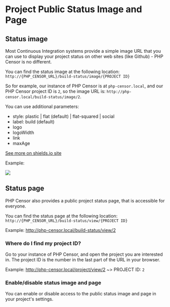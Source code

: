 Project Public Status Image and Page
====================================

Status image
------------

Most Continuous Integration systems provide a simple image URL that you can use to display your project status on other 
web sites (like Github) - PHP Censor is no different.

You can find the status image at the following location: `http://{PHP_CENSOR_URL}/build-status/image/{PROJECT ID}`

So for example, our instance of PHP Censor is at `php-censor.local`, and our PHP Censor project ID is `2`, so the image 
URL is: `http://php-censor.local/build-status/image/2`.

You can use additional parameters:

* style: plastic | flat (default) | flat-squared | social
* label: build (default)
* logo
* logoWidth
* link
* maxAge

[See more on shields.io site](http://shields.io)

Example:

![](http://php-censor.local/build-status/image/2?style=flat-squared&maxAge=3600)

Status page
-----------

PHP Censor also provides a public project status page, that is accessible for everyone.

You can find the status page at the following location: `http://{PHP_CENSOR_URL}/build-status/view/{PROJECT ID}`

Example:
http://php-censor.local/build-status/view/2

### Where do I find my project ID?

Go to your instance of PHP Censor, and open the project you are interested in. The project ID is the number in the last 
part of the URL in your browser.

Example:
http://php-censor.local/project/view/2 ~> PROJECT ID: `2`

### Enable/disable status image and page

You can enable or disable access to the public status image and page in your project's settings.
